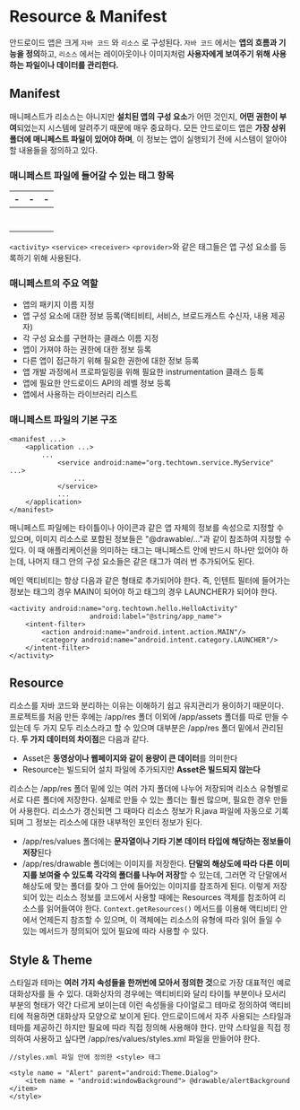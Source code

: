 # Resource & Manifest

안드로이드 앱은 크게 `자바 코드` 와 `리소스` 로 구성된다. `자바 코드` 에서는 **앱의 흐름과 기능을 정의**하고, `리소스` 에서는 레이아웃이나 이미지처럼 **사용자에게 보여주기 위해 사용하는 파일이나 데이터를 관리한다.**

## Manifest

매니페스트가 리소스는 아니지만 **설치된 앱의 구성 요소**가 어떤 것인지, **어떤 권한이 부여**되었는지 시스템에 알려주기 때문에 매우 중요하다. 모든 안드로이드 앱은 **가장 상위 폴더에 매니페스트 파일이 있어야 하며**, 이 정보는 앱이 실행되기 전에 시스템이 알아야 할 내용들을 정의하고 있다.

### 매니페스트 파일에 들어갈 수 있는 태그 항목

| -                      | -                  | -                    |
| ---------------------- | ------------------ | -------------------- |
| <action>               | <instrumentation>  | <provider>           |
| <activity>             | <intent-filter>    | <receiver>           |
| <activity-alias>       | <manifest>         | <service>            |
| <application>          | <meta-data>        | <uses-configuration> |
| <category>             | <permission>       | <uses-library>       |
| <data>                 | <permission-group> | <uses-permission>    |
| <grant-uri-permission> | <permission-tree>  | <uses-sdk>           |

`<activity>` `<service>` `<receiver>` `<provider>`와 같은 태그들은 앱 구성 요소를 등록하기 위해 사용된다.

### 매니페스트의 주요 역할

* 앱의 패키지 이름 지정
* 앱 구성 요소에 대한 정보 등록(액티비티, 서비스, 브로드캐스트 수신자, 내용 제공자)
* 각 구성 요소를 구현하는 클래스 이름 지정
* 앱이 가져야 하는 권한에 대한 정보 등록
* 다른 앱이 접근하기 위해 필요한 권한에 대한 정보 등록
* 앱 개발 과정에서 프로파일링을 위해 필요한 instrumentation 클래스 등록
* 앱에 필요한 안드로이드 API의 레벨 정보 등록
* 앱에서 사용하는 라이브러리 리스트

### 매니페스트 파일의 기본 구조

```
<manifest ...>
	<application ...>
		...
			<service android:name="org.techtown.service.MyService" ...>
				...
			</service>
			...
	</application>
</manifest>
```

매니페스트 파일에는 타이틀이나 아이콘과 같은 앱 자체의 정보를 속성으로 지정할 수 있으며, 이미지 리소스로 포함된 정보들은 "@drawable/..."과 같이 참조하여 지정할 수 있다. 이 때 애플리케이션을 의미하는 <application> 태그는 매니페스트 안에 반드시 하나만 있어야 하는데, 나머지 <application> 태그 안의 구성 요소들은 같은 태그가 여러 번 추가되어도 된다. 

메인 액티비티는 항상 다음과 같은 형태로 추가되어야 한다. 즉, 인텐트 필터에 들어가는 정보는 <action> 태그의 경우 MAIN이 되어야 하고 <category> 태그의 경우 LAUNCHER가 되어야 한다.

```
<activity android:name="org.techtown.hello.HelloActivity"
					android:label="@string/app_name">
	<intent-filter>
		<action android:name="android.intent.action.MAIN"/>
		<category android:name="android.intent.category.LAUNCHER"/>
	</intent-filter>
</activity>
```

## Resource

리소스를 자바 코드와 분리하는 이유는 이해하기 쉽고 유지관리가 용이하기 때문이다. 프로젝트를 처음 만든 후에는 /app/res 폴더 이외에 /app/assets 폴더를 따로 만들 수 있는데 두 가지 모두 리소스라고 할 수 있으며 대부분은 /app/res 폴더 밑에서 관리된다. **두 가지 데이터의 차이점**은 다음과 같다.

* Asset은 **동영상이나 웹페이지와 같이 용량이 큰 데이터**를 의미한다
* Resource는 빌드되어 설치 파일에 추가되지만 **Asset은 빌드되지 않는다**

리소스는 /app/res 폴더 밑에 있는 여러 가지 폴더에 나누어 저장되며 리소스 유형별로 서로 다른 폴더에 저장한다. 실제로 만들 수 있는 폴더는 훨씬 많으며, 필요한 경우 만들어 사용한다. 리소스가 갱신되면 그 때마다 리소스 정보가 R.java 파일에 자동으로 기록되며 그 정보는 리소스에 대한 내부적인 포인터 정보가 된다.

* /app/res/values 폴더에는 **문자열이나 기타 기본 데이터 타입에 해당하는 정보들이 저장**된다
* /app/res/drawable 폴더에는 이미지를 저장한다. **단말의 해상도에 따라 다른 이미지를 보여줄 수 있도록 각각의 폴더를 나누어 저장**할 수 있는데, 그러면 각 단말에서 해상도에 맞는 폴더를 찾아 그 안에 들어있는 이미지를 참조하게 된다. 이렇게 저장되어 있는 리소스 정보를 코드에서 사용할 때에는 Resources 객체를 참조하여 리소스를 읽어들여야 한다. `Context.getResources()` 메서드를 이용해 액티비티 안에서 언제든지 참조할 수 있으며, 이 객체에는 리소스의 유형에 따라 읽어 들일 수 있는 메서드가 정의되어 있어 필요에 따라 사용할 수 있다.

## Style & Theme

스타일과 테마는 **여러 가지 속성들을 한꺼번에 모아서 정의한 것**으로 가장 대표적인 예로 대화상자를 들 수 있다. 대화상자의 경우에는 액티비티와 달리 타이틀 부분이나 모서리 부분의 형태가 약간 다르게 보이는데 이런 속성들을 다이얼로그 테마로 정의하여 액티비티에 적용하면 대화상자 모양으로 보이게 된다. 안드로이드에서 자주 사용되는 스타일과 테마를 제공하긴 하지만 필요에 따라 직접 정의해 사용해야 한다. 만약 스타일을 직접 정의하여 사용하고 싶다면 /app/res/values/styles.xml 파일을 만들어야 한다.

```
//styles.xml 파일 안에 정의한 <style> 태그

<style name = "Alert" parent="android:Theme.Dialog">
	<item name = "android:windowBackground"> @drawable/alertBackground </item>
</style>
```



